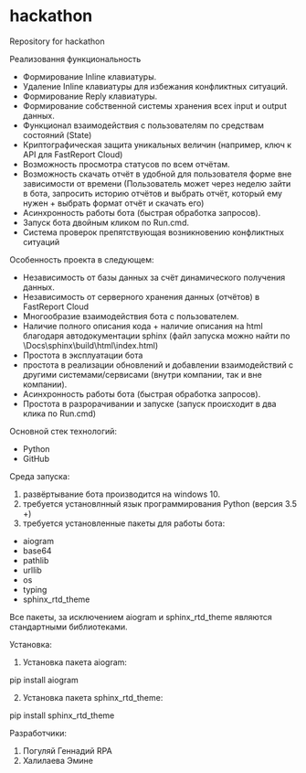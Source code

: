 # hackathon
Repository for hackathon

Реализовання функциональность

- Формирование Inline клавиатуры.
- Удаление Inline клавиатуры для избежания конфликтных ситуаций.
- Формирование Reply клавиатуры.
- Формирование собственной системы хранения всех input и output данных.
- Функционал взаимодействия с пользователям по средствам состояний (State) 
- Криптографическая защита уникальных величин (например, ключ к API для FastReport Cloud)
- Возможность просмотра статусов по всем отчётам.
- Возможность скачать отчёт в удобной для пользователя форме вне зависимости от времени (Пользователь может через неделю зайти в бота, запросить историю отчётов и выбрать отчёт, который ему нужен + выбрать формат отчёт и скачать его)
- Асинхронность работы бота (быстрая обработка запросов).
- Запуск бота двойным кликом по Run.cmd.
- Система проверок препятствующая возникновению конфликтных ситуаций

Особенность проекта в следующем: 

- Независимость от базы данных за счёт динамического получения данных.
- Независимость от серверного хранения данных (отчётов) в FastReport Cloud
- Многообразие взаимодействия бота с пользователем.
- Наличие полного описания кода + наличие описания на html благодаря автодокументации sphinx (файл запуска можно найти по \Docs\sphinx\build\html\index.html)
- Простота в эксплуатации бота
- простота в реализации обновлений и добавлении взаимодействий с другими системами/сервисами (внутри компании, так и вне компании).
- Асинхронность работы бота (быстрая обработка запросов).
- Простота в разрорачивании и запуске (запуск происходит в два клика по Run.cmd)

Основной стек технологий:

- Python
- GitHub

Среда запуска: 

1. развёртывание бота производится на windows 10.
2. требуется установлнный язык программирования Python (версия 3.5 +)
3. требуется установленные пакеты для работы бота: 

- aiogram 
- base64
- pathlib
- urllib
- os 
- typing
- sphinx_rtd_theme

Все пакеты, за исключением aiogram и sphinx_rtd_theme являются стандартными библиотеками.

Установка: 

1. Установка пакета aiogram:

pip install aiogram

2. Установка пакета sphinx_rtd_theme: 

pip install sphinx_rtd_theme

Разработчики: 

1. Погуляй Геннадий RPA
2. Халилаева Эмине






































